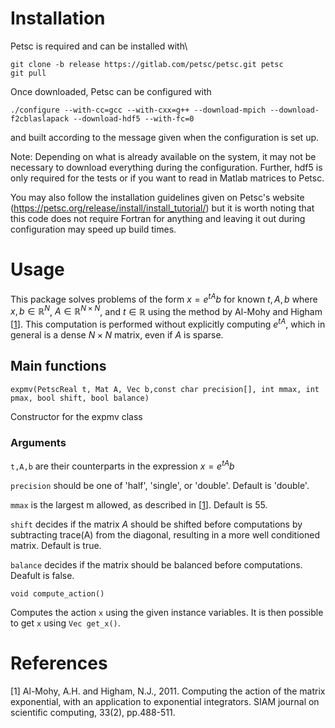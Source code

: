 # Installation #
Petsc is required and can be installed with\\

```
git clone -b release https://gitlab.com/petsc/petsc.git petsc  
git pull
```

Once downloaded, Petsc can be configured with

```
./configure --with-cc=gcc --with-cxx=g++ --download-mpich --download-f2cblaslapack --download-hdf5 --with-fc=0
```

and built according to the message given when the configuration is set up.

Note: Depending on what is already available on the system, it may not be necessary to download everything during the configuration. Further, hdf5 is only required for the tests or if you want to read in Matlab matrices to Petsc.

You may also follow the installation guidelines given on Petsc's website (https://petsc.org/release/install/install_tutorial/) but it is worth noting that this code does not require Fortran for anything and leaving it out during configuration may speed up build times.

# Usage #
This package solves problems of the form $x=e^{tA}b$ for known $t,A,b$ where $x,b\in \mathbb{R}^N$, $A\in\mathbb{R}^{N\times N}$, and $t\in\mathbb{R}$ using the method by Al-Mohy and Higham [[1](https://epubs.siam.org/doi/pdf/10.1137/100788860)]. This computation is performed without explicitly computing $e^{tA}$, which in general is a dense $N\times N$ matrix, even if $A$ is sparse.

## Main functions ##
```
expmv(PetscReal t, Mat A, Vec b,const char precision[], int mmax, int pmax, bool shift, bool balance)
```
Constructor for the expmv class
### Arguments ###
```t,A,b``` are their counterparts in the expression $x=e^{tA}b$

```precision``` should be one of 'half', 'single', or 'double'. Default is 'double'.

```mmax``` is the largest m allowed, as described in [[1](https://epubs.siam.org/doi/pdf/10.1137/100788860)]. Default is 55.

```shift``` decides if the matrix $A$ should be shifted before computations by subtracting trace(A) from the diagonal, resulting in a more well conditioned matrix. Default is true.

```balance``` decides if the matrix should be balanced before computations. Deafult is false.

```
void compute_action()
```

Computes the action ```x``` using the given instance variables. It is then possible to get ```x``` using ```Vec get_x()```.

# References #

[1] Al-Mohy, A.H. and Higham, N.J., 2011. Computing the action of the matrix exponential, with an application to exponential integrators. SIAM journal on scientific computing, 33(2), pp.488-511.
